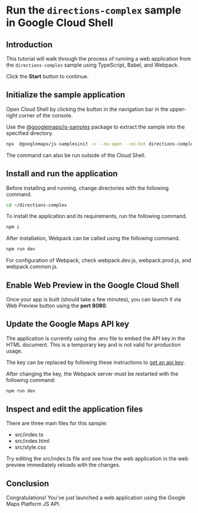 # Run the `directions-complex` sample in Google Cloud Shell

<walkthrough-tutorial-duration duration="10"/>

## Introduction

This tutorial will walk through the process of running a web application from
the `directions-complex` sample using TypeScript, Babel, and Webpack.

Click the **Start** button to continue.

## Initialize the sample application

Open Cloud Shell by clicking the
<walkthrough-cloud-shell-icon></walkthrough-cloud-shell-icon> button in the
navigation bar in the upper-right corner of the console.

Use the [@googlemaps/js-samples](https://www.npmjs.com/package/@googlemaps/js-samples) package to 
extract the sample into the specified directory.

```bash
npx  @googlemaps/js-samplesinit -v --no-open --no-hot directions-complex ~/directions-complex
```

The command can also be run outside of the Cloud Shell.

## Install and run the application

Before installing and running, change directories with the following command.

```bash
cd ~/directions-complex
```

To install the application and its requirements, run the following command.

```bash
npm i
```

After installation, Webpack can be called using the following command.

```bash
npm run dev
```

For configuration of Webpack, check
<walkthrough-editor-open-file filePath="directions-complex/webpack.dev.js">webpack.dev.js</walkthrough-editor-open-file>,
<walkthrough-editor-open-file filePath="directions-complex/webpack.prod.js">webpack.prod.js</walkthrough-editor-open-file>,
and
<walkthrough-editor-open-file filePath="directions-complex/webpack.common.js">webpack.common.js</walkthrough-editor-open-file>.

## Enable Web Preview in the Google Cloud Shell

Once your app is built (should take a few minutes), you can launch it via
<walkthrough-spotlight-pointer target="cloudshell" spotlightId="devshell-web-preview-button">Web
Preview button</walkthrough-spotlight-pointer> using the **port 8080**.

## Update the Google Maps API key

The application is currently using the
<walkthrough-editor-open-file filePath="directions-complex/.env">.env</walkthrough-editor-open-file>
file to embed the API key in the HTML document. This is a temporary key and is
not valid for production usage.

The key can be replaced by following these instructions to
[get an api key](https://developers.google.com/maps/documentation/javascript/get-api-key).

After changing the key, the Webpack server must be restarted with the following
command:

```bash
npm run dev
```

## Inspect and edit the application files

There are three main files for this sample:

*   <walkthrough-editor-open-file filePath="directions-complex/src/index.ts">src/index.ts</walkthrough-editor-open-file>
*   <walkthrough-editor-open-file filePath="directions-complex/src/index.html">src/index.html</walkthrough-editor-open-file>
*   <walkthrough-editor-open-file filePath="directions-complex/src/style.css">src/style.css</walkthrough-editor-open-file>

Try editing the <walkthrough-editor-open-file filePath="directions-complex/src/index.ts">src/index.ts</walkthrough-editor-open-file> file and see how the web application in the web preview immediately reloads with the changes.

## Conclusion

<walkthrough-conclusion-trophy></walkthrough-conclusion-trophy>

Congratulations! You've just launched a web application using the Google Maps
Platform JS API.
